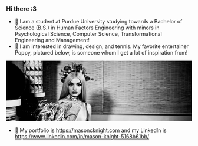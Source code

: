 ### Hi there :3
- 🦆 I am a student at Purdue University studying towards a Bachelor of Science (B.S.) in Human Factors Engineering with minors in Psychological Science, Computer Science, Transformational Engineering and Management! 
- 🌱 I am interested in drawing, design, and tennis. My favorite entertainer Poppy, pictured below, is someone whom I get a lot of inspiration from!

![](images/PoppyGitHere2.jpeg)

- 🌙 My portfolio is https://masoncknight.com and my LinkedIn is https://www.linkedin.com/in/mason-knight-5168b61bb/
<!--
**masonknight22/masonknight22** is a ✨ _special_ ✨ repository because its `README.md` (this file) appears on your GitHub profile.

Here are some ideas to get you started:

- 🔭 I’m currently working on a Bachelor of Science (B.S.) in Computer Graphics Technology (User Experience Design) with plans to go to graduate school.
- 🌱 I’m currently learning human-centered design.
- 👯 I’m looking to collaborate on anything!
- 🤔 I’m looking for help with learning new coding languages :3
- 💬 Ask me about my work, I have a portfolio at https://www.masoncknight.com
- 📫 How to reach me: knigh112@purdue.edu and (765) 209-2851
- 😄 Pronouns: He/Him
- ⚡ Fun fact: My sister and I are completely ambidextrous! We got this from our Mimi who was a wonderful artist <3
-->
